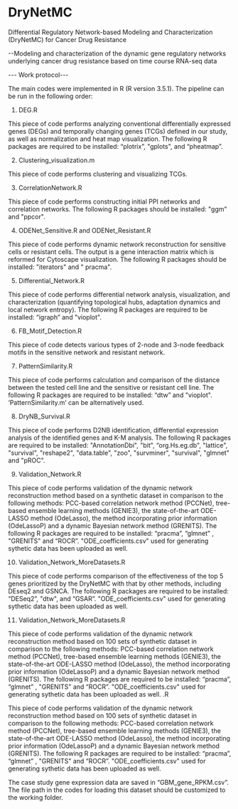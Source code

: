# DryNetMC
Differential Regulatory Network-based Modeling and Characterization (DryNetMC) for Cancer Drug Resistance 

--Modeling and characterization of the dynamic gene regulatory networks underlying cancer drug resistance based on time course RNA-seq data



--- Work protocol---


The main codes were implemented in R (R version 3.5.1). The pipeline can be run in the following order:

1.	DEG.R

This piece of code performs analyzing conventional differentially expressed genes (DEGs) and temporally changing genes (TCGs) defined in our study, as well as normalization and heat map visualization. The following R packages are required to be installed: “plotrix”, "gplots", and “pheatmap”.  

2.	Clustering_visualization.m

This piece of code performs clustering and visualizing TCGs. 

3.	CorrelationNetwork.R

This piece of code performs constructing initial PPI networks and correlation networks. The following R packages should be installed: "ggm" and "ppcor".

4.	ODENet_Sensitive.R and ODENet_Resistant.R

This piece of code performs dynamic network reconstruction for sensitive cells or resistant cells. The output is a gene interaction matrix which is reformed for Cytoscape visualization. The following R packages should be installed:  "iterators" and " pracma".  


5.	Differential_Network.R 

This piece of code performs differential network analysis, visualization, and characterization (quantifying topological hubs, adaptation dynamics and local network entropy). The following R packages are required to be installed: “igraph” and "vioplot".

6.	FB_Motif_Detection.R

This piece of code detects various types of 2-node and 3-node feedback motifs in the sensitive network and resistant network. 

7.	PatternSimilarity.R

This piece of code performs calculation and comparison of the distance between the tested cell line and the sensitive or resistant cell line. The following R packages are required to be installed: “dtw” and "vioplot".  ‘PatternSimilarity.m’ can be alternatively used.

8.	DryNB_Survival.R

This piece of code performs D2NB identification, differential expression analysis of the identified genes and K-M analysis. The following R packages are required to be installed: "AnnotationDbi", "bit", “org.Hs.eg.db", "lattice", "survival", "reshape2", "data.table", "zoo", "survminer", "survival", "glmnet" and "pROC".  

9.	Validation_Network.R

This piece of code performs validation of the dynamic network reconstruction method based on a synthetic dataset in comparison to the following methods: PCC-based correlation network method (PCCNet), tree-based ensemble learning methods (GENIE3), the state-of-the-art ODE-LASSO method (OdeLasso), the method incorporating prior information (OdeLassoP) and a dynamic Bayesian network method (GRENITS). The following R packages are required to be installed: “pracma”, “glmnet” , "GRENITS" and “ROCR”. "ODE_coefficients.csv" used for generating sythetic data has been uploaded as well. 

10.	Validation_Network_MoreDatasets.R

This piece of code performs comparison of the effectiveness of the top 5 genes prioritized by the DryNetMC with that by other methods, including DEseq2 and GSNCA. The following R packages are required to be installed: “DESeq2”, "dtw", and “GSAR”. "ODE_coefficients.csv" used for generating sythetic data has been uploaded as well. 

11.	Validation_Network_MoreDatasets.R

This piece of code performs validation of the dynamic network reconstruction method based on 100 sets of synthetic dataset in comparison to the following methods: PCC-based correlation network method (PCCNet), tree-based ensemble learning methods (GENIE3), the state-of-the-art ODE-LASSO method (OdeLasso), the method incorporating prior information (OdeLassoP) and a dynamic Bayesian network method (GRENITS). The following R packages are required to be installed: “pracma”, “glmnet” , "GRENITS" and “ROCR”. "ODE_coefficients.csv" used for generating sythetic data has been uploaded as well. 
.R

This piece of code performs validation of the dynamic network reconstruction method based on 100 sets of synthetic dataset in comparison to the following methods: PCC-based correlation network method (PCCNet), tree-based ensemble learning methods (GENIE3), the state-of-the-art ODE-LASSO method (OdeLasso), the method incorporating prior information (OdeLassoP) and a dynamic Bayesian network method (GRENITS). The following R packages are required to be installed: “pracma”, “glmnet” , "GRENITS" and “ROCR”. "ODE_coefficients.csv" used for generating sythetic data has been uploaded as well. 



The case study gene expression data are saved in “GBM_gene_RPKM.csv”. The file path in the codes for loading this dataset should be customized to the working folder.  



